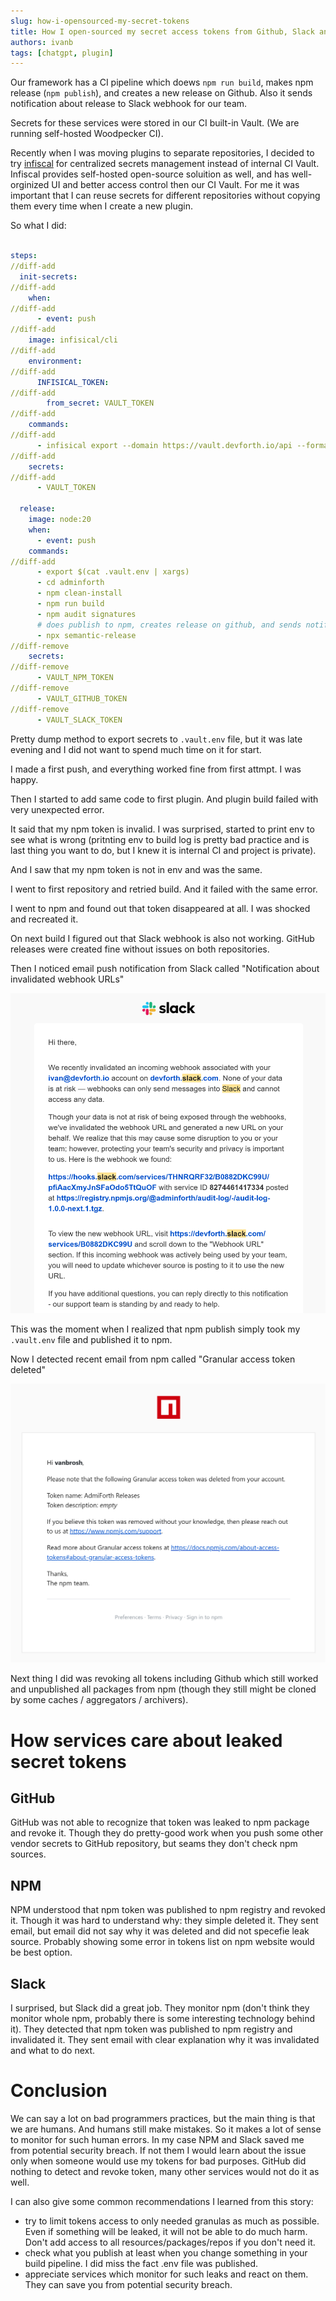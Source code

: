 ```yaml
---
slug: how-i-opensourced-my-secret-tokens
title: How I open-sourced my secret access tokens from Github, Slack and NPM and who of them cares about it
authors: ivanb
tags: [chatgpt, plugin]
---
```


Our framework has a CI pipeline which doews `npm run build`, makes npm release (`npm publish`), and creates a new release on Github. Also it sends notification about release to Slack webhook for our team. 

Secrets for these services were stored in our CI built-in Vault. (We are running self-hosted Woodpecker CI).

Recently when I was moving plugins to separate repositories, I decided to try [infiscal](https://infisical.com/) for centralized secrets management instead of internal CI Vault. Infiscal provides self-hosted open-source soluition as well, and has well-orginized UI and better access control then our CI Vault. For me it was important that I can reuse secrets for different repositories without copying them every time when I create a new plugin.

So what I did:


```yaml title=".woodpecker.yml"
  
steps:
//diff-add
  init-secrets:
//diff-add
    when:
//diff-add
      - event: push
//diff-add
    image: infisical/cli
//diff-add
    environment:
//diff-add
      INFISICAL_TOKEN:
//diff-add
        from_secret: VAULT_TOKEN
//diff-add
    commands:
//diff-add
      - infisical export --domain https://vault.devforth.io/api --format=dotenv-export --env="prod" > .vault.env
//diff-add
    secrets:
//diff-add
      - VAULT_TOKEN

  release:
    image: node:20
    when:
      - event: push
    commands:
//diff-add
      - export $(cat .vault.env | xargs)
      - cd adminforth
      - npm clean-install
      - npm run build
      - npm audit signatures
      # does publish to npm, creates release on github, and sends notification to slack webhook
      - npx semantic-release 
//diff-remove
    secrets:
//diff-remove
      - VAULT_NPM_TOKEN
//diff-remove
      - VAULT_GITHUB_TOKEN
//diff-remove
      - VAULT_SLACK_TOKEN
```

Pretty dump method to export secrets to `.vault.env` file, but it was late evening and I did not want to spend much time on it for start.

I made a first push, and everything worked fine from first attmpt. I was happy.

Then I started to add same code to first plugin. And plugin build failed with very unexpected error. 

It said that my npm token is invalid. I was surprised, started to print env to see what is wrong (pritnting env to build log is pretty bad practice and is last thing you want to do, but I knew it is internal CI and project is private).

And I saw that my npm token is not in env and was the same.

I went to first repository and retried build. And it failed with the same error.

I went to npm and found out that token disappeared at all. I was shocked and recreated it.

On next build I figured out that Slack webhook is also not working. GitHub releases were created fine without issues on both repositories.

Then I noticed email push notification from Slack called "Notification about invalidated webhook URLs"


![Slack Notification about invalidated webhook URLs](image.png)


This was the moment when I realized that npm publish simply took my `.vault.env` file and published it to npm.

Now I detected recent email from npm called "Granular access token deleted"

![npm Granular access token deleted](image-1.png)

Next thing I did was revoking all tokens including Github which still worked and unpublished all packages from npm (though they still might be cloned by some caches / aggregators / archivers).

# How services care about leaked secret tokens

## GitHub

GitHub was not able to recognize that token was leaked to npm package and revoke it. Though they do pretty-good work when you push some other vendor secrets to GitHub repository, but seams they don't check npm sources.

## NPM 

NPM understood that npm token was published to npm registry and revoked it. Though it was hard to understand why: they simple deleted it. They sent email, but email did not say why it was deleted and did not specefie leak source. Probably showing some error in tokens list on npm website would be best option.

## Slack

I surprised, but Slack did a great job. They monitor npm (don't think they monitor whole npm, probably there is some interesting technology behind it). They detected that npm token was published to npm registry and invalidated it. They sent email with clear explanation why it was invalidated and what to do next.

# Conclusion

We can say a lot on bad programmers practices, but the main thing is that we are humans. And humans still make mistakes. 
So it makes a lot of sense to monitor for such human errors.
In my case NPM and Slack saved me from potential security breach. If not them I would learn about the issue only when someone would use my tokens for bad purposes.
GitHub did nothing to detect and revoke token, many other services would not do it as well.

I can also give some common recommendations I learned from this story:

- try to limit tokens access to only needed granulas as much as possible. Even if something will be leaked, it will not be able to do much harm. Don't add access to all resources/packages/repos if you don't need it.
- check what you publish at least when you change something in your build pipeline. I did miss the fact .env file was published.
- appreciate services which monitor for such leaks and react on them. They can save you from potential security breach.